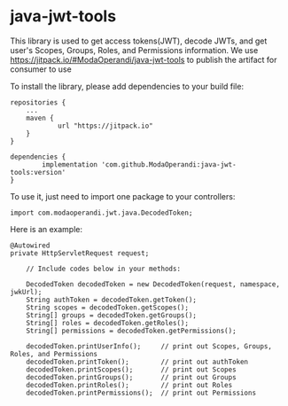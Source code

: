 # java-jwt-tools

This library is used to get access tokens(JWT), decode JWTs, and get user's Scopes, Groups, Roles, and Permissions information.
We use https://jitpack.io/#ModaOperandi/java-jwt-tools to publish the artifact for consumer to use

To install the library, please add dependencies to your build file:

	repositories { 
		...
		maven {
        		url "https://jitpack.io"
		}
	}

	dependencies {
        	implementation 'com.github.ModaOperandi:java-jwt-tools:version'
	}


To use it, just need to import one package to your controllers:

	import com.modaoperandi.jwt.java.DecodedToken;
	
Here is an example:

	@Autowired
	private HttpServletRequest request;
  
  		// Include codes below in your methods:
        
		DecodedToken decodedToken = new DecodedToken(request, namespace, jwkUrl);
		String authToken = decodedToken.getToken();
		String scopes = decodedToken.getScopes();
		String[] groups = decodedToken.getGroups();
		String[] roles = decodedToken.getRoles();
		String[] permissions = decodedToken.getPermissions();
		
		decodedToken.printUserInfo();     // print out Scopes, Groups, Roles, and Permissions
	    decodedToken.printToken();        // print out authToken
		decodedToken.printScopes();       // print out Scopes
		decodedToken.printGroups();       // print out Groups
		decodedToken.printRoles();        // print out Roles
		decodedToken.printPermissions();  // print out Permissions

